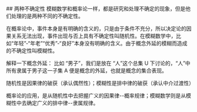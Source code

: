 \## 两种不确定性
模糊数学和概率论一样，都是研究和处理不确定的现象，但是他们处理的是两种不同的不确定性。

在概率论中，事件本身是有明确的含义的，只是由于条件不充分，所以决定论的因果关系无法出现，事件出现与否上具有不确定性叫随机性。在模糊数学中，比如“年轻”-“年老”“优秀”-“良好”本身没有明确的含义。由于概念外延的模糊而造成的不确定性叫模糊性。

解释一下概念外延： 比如 “男子”，我们是放在 “人”这个总集 U 下讨论的，“人”中 所有隶属于男子这一子集 A 便是概念的外延，也就是概念的集合表现。

随机性是因果律的破获（承认偶然性）；模糊性是排中律的破获（承认中介过渡性）

概率论的应用，是从随机性中去把握广义的因果律--概率规律；模糊数学则是从模糊性中去确定广义的排中律--隶属规律。